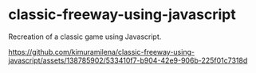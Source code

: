 # classic-freeway-using-javascript
Recreation of a classic game using Javascript.





https://github.com/kimuramilena/classic-freeway-using-javascript/assets/138785902/533410f7-b904-42e9-906b-225f01c7318d

